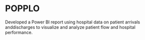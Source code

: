 # POPPLO
Developed a Power BI report using hospital data on patient arrivals anddischarges to visualize and analyze patient flow and hospital performance.
